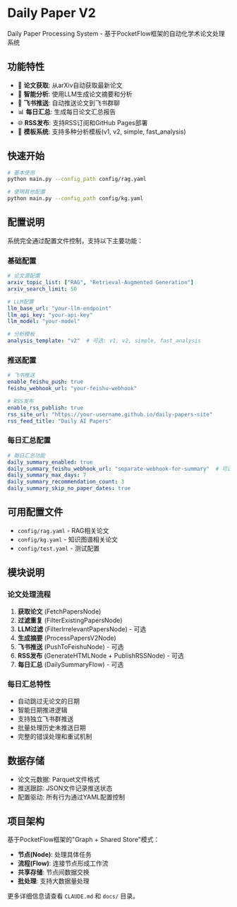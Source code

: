 # Daily Paper V2

Daily Paper Processing System - 基于PocketFlow框架的自动化学术论文处理系统

## 功能特性

- 📄 **论文获取**: 从arXiv自动获取最新论文
- 🧠 **智能分析**: 使用LLM生成论文摘要和分析
- 📱 **飞书推送**: 自动推送论文到飞书群聊
- 📊 **每日汇总**: 生成每日论文汇总报告
- 🌐 **RSS发布**: 支持RSS订阅和GitHub Pages部署
- 📝 **模板系统**: 支持多种分析模板(v1, v2, simple, fast_analysis)

## 快速开始

```bash
# 基本使用
python main.py --config_path config/rag.yaml

# 使用其他配置
python main.py --config_path config/kg.yaml
```

## 配置说明

系统完全通过配置文件控制，支持以下主要功能：

### 基础配置
```yaml
# 论文源配置
arxiv_topic_list: ["RAG", "Retrieval-Augmented Generation"]
arxiv_search_limit: 50

# LLM配置
llm_base_url: "your-llm-endpoint"
llm_api_key: "your-api-key"
llm_model: "your-model"

# 分析模板
analysis_template: "v2"  # 可选: v1, v2, simple, fast_analysis
```

### 推送配置
```yaml
# 飞书推送
enable_feishu_push: true
feishu_webhook_url: "your-feishu-webhook"

# RSS发布
enable_rss_publish: true
rss_site_url: "https://your-username.github.io/daily-papers-site"
rss_feed_title: "Daily AI Papers"
```

### 每日汇总配置
```yaml
# 每日汇总功能
daily_summary_enabled: true
daily_summary_feishu_webhook_url: "separate-webhook-for-summary"  # 可选独立群
daily_summary_max_days: 7
daily_summary_recommendation_count: 3
daily_summary_skip_no_paper_dates: true
```

## 可用配置文件

- `config/rag.yaml` - RAG相关论文
- `config/kg.yaml` - 知识图谱相关论文  
- `config/test.yaml` - 测试配置

## 模块说明

### 论文处理流程
1. **获取论文** (FetchPapersNode)
2. **过滤重复** (FilterExistingPapersNode)  
3. **LLM过滤** (FilterIrrelevantPapersNode) - 可选
4. **生成摘要** (ProcessPapersV2Node)
5. **飞书推送** (PushToFeishuNode) - 可选
6. **RSS发布** (GenerateHTMLNode + PublishRSSNode) - 可选
7. **每日汇总** (DailySummaryFlow) - 可选

### 每日汇总特性
- 自动跳过无论文的日期
- 智能日期推进逻辑
- 支持独立飞书群推送
- 批量处理历史未推送日期
- 完整的错误处理和重试机制

## 数据存储

- 论文元数据: Parquet文件格式
- 推送跟踪: JSON文件记录推送状态
- 配置驱动: 所有行为通过YAML配置控制

## 项目架构

基于PocketFlow框架的"Graph + Shared Store"模式：
- **节点(Node)**: 处理具体任务
- **流程(Flow)**: 连接节点形成工作流
- **共享存储**: 节点间数据交换
- **批处理**: 支持大数据量处理

更多详细信息请查看 `CLAUDE.md` 和 `docs/` 目录。